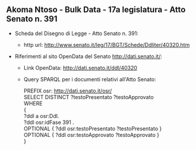 ## Akoma Ntoso - Bulk Data - 17a legislatura - Atto Senato n. 391 ##

* Scheda del Disegno di Legge - Atto Senato n. 391:
	* http url: http://www.senato.it/leg/17/BGT/Schede/Ddliter/40320.htm

* Riferimenti al sito OpenData del Senato http://dati.senato.it/:
	* Link OpenData: http://dati.senato.it/ddl/40320
	* Query SPARQL per i documenti relativi all'Atto Senato:

        PREFIX osr: <http://dati.senato.it/osr/>  
		SELECT DISTINCT ?testoPresentato ?testoApprovato  
		WHERE  
		{  
		    ?ddl a osr:Ddl.  
		    ?ddl osr:idFase 391 .  
		    OPTIONAL { ?ddl osr:testoPresentato ?testoPresentato }  
		    OPTIONAL { ?ddl osr:testoApprovato ?testoApprovato }  
		}
		